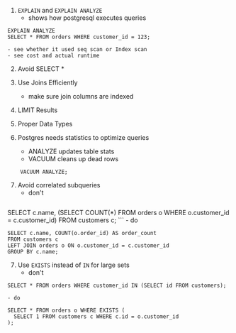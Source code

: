 1. `EXPLAIN` and `EXPLAIN ANALYZE`
	- shows how postgresql executes queries
```postgresql
EXPLAIN ANALYZE
SELECT * FROM orders WHERE customer_id = 123;
```
	- see whether it used seq scan or Index scan
	- see cost and actual runtime

2. Avoid SELECT *

3. Use Joins Efficiently
	- make sure join columns are indexed

4. LIMIT Results

5. Proper Data Types

6. Postgres needs statistics to optimize queries
	- ANALYZE updates table stats
	- VACUUM cleans up dead rows
```postgresql
	VACUUM ANALYZE;
```

7. Avoid correlated subqueries
	- don't
	```postgresql
SELECT c.name, (SELECT COUNT(*) FROM orders o WHERE o.customer_id = c.customer_id) FROM customers c;
	```
	- do
```postgresql
SELECT c.name, COUNT(o.order_id) AS order_count
FROM customers c
LEFT JOIN orders o ON o.customer_id = c.customer_id
GROUP BY c.name;
```

7. Use `EXISTS` instead of `IN` for large sets
	- don't
```postgresql
SELECT * FROM orders WHERE customer_id IN (SELECT id FROM customers);
```
	- do
```postgresql
SELECT * FROM orders o WHERE EXISTS (
  SELECT 1 FROM customers c WHERE c.id = o.customer_id
);
```